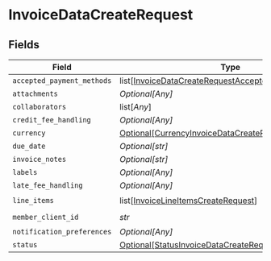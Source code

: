 # InvoiceDataCreateRequest


## Fields

| Field                                                                                                                         | Type                                                                                                                          | Required                                                                                                                      | Description                                                                                                                   |
| ----------------------------------------------------------------------------------------------------------------------------- | ----------------------------------------------------------------------------------------------------------------------------- | ----------------------------------------------------------------------------------------------------------------------------- | ----------------------------------------------------------------------------------------------------------------------------- |
| `accepted_payment_methods`                                                                                                    | list[[InvoiceDataCreateRequestAcceptedPaymentMethods](../../models/shared/invoicedatacreaterequestacceptedpaymentmethods.md)] | :heavy_minus_sign:                                                                                                            | N/A                                                                                                                           |
| `attachments`                                                                                                                 | *Optional[Any]*                                                                                                               | :heavy_minus_sign:                                                                                                            | N/A                                                                                                                           |
| `collaborators`                                                                                                               | list[*Any*]                                                                                                                   | :heavy_minus_sign:                                                                                                            | N/A                                                                                                                           |
| `credit_fee_handling`                                                                                                         | *Optional[Any]*                                                                                                               | :heavy_minus_sign:                                                                                                            | N/A                                                                                                                           |
| `currency`                                                                                                                    | [Optional[CurrencyInvoiceDataCreateRequest]](../../models/shared/currencyinvoicedatacreaterequest.md)                         | :heavy_minus_sign:                                                                                                            | N/A                                                                                                                           |
| `due_date`                                                                                                                    | *Optional[str]*                                                                                                               | :heavy_minus_sign:                                                                                                            | N/A                                                                                                                           |
| `invoice_notes`                                                                                                               | *Optional[str]*                                                                                                               | :heavy_minus_sign:                                                                                                            | N/A                                                                                                                           |
| `labels`                                                                                                                      | *Optional[Any]*                                                                                                               | :heavy_minus_sign:                                                                                                            | N/A                                                                                                                           |
| `late_fee_handling`                                                                                                           | *Optional[Any]*                                                                                                               | :heavy_minus_sign:                                                                                                            | N/A                                                                                                                           |
| `line_items`                                                                                                                  | list[[InvoiceLineItemsCreateRequest](../../models/shared/invoicelineitemscreaterequest.md)]                                   | :heavy_check_mark:                                                                                                            | N/A                                                                                                                           |
| `member_client_id`                                                                                                            | *str*                                                                                                                         | :heavy_check_mark:                                                                                                            | N/A                                                                                                                           |
| `notification_preferences`                                                                                                    | *Optional[Any]*                                                                                                               | :heavy_minus_sign:                                                                                                            | N/A                                                                                                                           |
| `status`                                                                                                                      | [Optional[StatusInvoiceDataCreateRequest]](../../models/shared/statusinvoicedatacreaterequest.md)                             | :heavy_minus_sign:                                                                                                            | N/A                                                                                                                           |